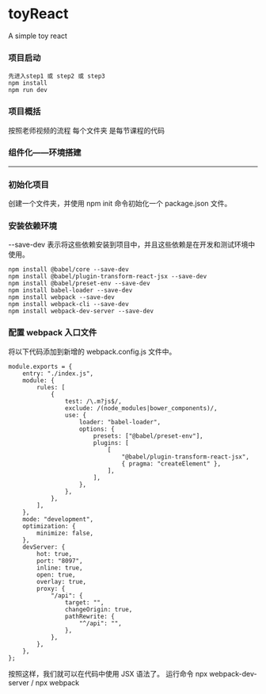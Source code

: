 # toyReact
A simple toy react

### 项目启动
```
先进入step1 或 step2 或 step3
npm install
npm run dev
```

### 项目概括
按照老师视频的流程 每个文件夹 是每节课程的代码

### 组件化——环境搭建
***
### 初始化项目
创建一个文件夹，并使用 npm init 命令初始化一个 package.json 文件。
### 安装依赖环境
--save-dev 表示将这些依赖安装到项目中，并且这些依赖是在开发和测试环境中使用。
```
npm install @babel/core --save-dev
npm install @babel/plugin-transform-react-jsx --save-dev
npm install @babel/preset-env --save-dev
npm install babel-loader --save-dev
npm install webpack --save-dev
npm install webpack-cli --save-dev
npm install webpack-dev-server --save-dev
```

### 配置 webpack 入口文件
将以下代码添加到新增的 webpack.config.js 文件中。
```
module.exports = {
    entry: "./index.js",
    module: {
        rules: [
            {
                test: /\.m?js$/,
                exclude: /(node_modules|bower_components)/,
                use: {
                    loader: "babel-loader",
                    options: {
                        presets: ["@babel/preset-env"],
                        plugins: [
                            [
                                "@babel/plugin-transform-react-jsx",
                                { pragma: "createElement" },
                            ],
                        ],
                    },
                },
            },
        ],
    },
    mode: "development",
    optimization: {
        minimize: false,
    },
    devServer: {
        hot: true,
        port: "8097",
        inline: true,
        open: true,
        overlay: true,
        proxy: {
            "/api": {
                target: "",
                changeOrigin: true,
                pathRewrite: {
                    "^/api": "",
                },
            },
        },
    },
};
```
按照这样，我们就可以在代码中使用 JSX 语法了。 运行命令 npx webpack-dev-server / npx webpack
